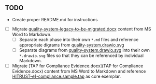 ## TODO

- Create proper README.md for instructions
- [ ] Migrate [quality-system-legacy-to-be-migrated.docx](quality-system-legacy-to-be-migrated.docx) content from MS Word to Markdown. 
  - [ ] Separate each phase into their own `*.md` files and reference appropriate digrams from [quality-system.drawio.svg](quality-system.drawio.svg)
  - [ ] Separate diagrams from [quality-system.drawio.svg](quality-system.drawio.svg) into their own `*.drawio.svg` files so that they can be referenced by individual Markdown.
- [ ] Migrate [TAP for Compliance Evidence.docx](TAP for Compliance Evidence.docx) content from MS Word to Markdown and reference [HITRUST-e1-compliance.sample.tap](HITRUST-e1-compliance.sample.tap) as core exemplar.